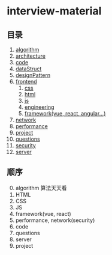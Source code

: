 # interview-material

## 目录

1. [algorithm](./algorithm/README.md)
2. [architecture](./architecture/README.md)
3. [code](./code/README.md)
4. [dataStruct](./dataStruct/README.md)
5. [designPattern](./designPattern/README.md)
6. [frontend](./frontend/README.md])
   1. [css](./css/README.md)
   2. [html](./html/README.md)
   3. [js](./js/README.md)
   4. [engineering](./engineering/README.md)
   5. [framework(vue, react, angular...)](./framework/README.md)
7. [network](./network/README.md)
8. [performance](./performance/READEME.md)
9. [project](./project/README.md)
10. [questions](./questions/README.md)
11. [security](./security/README.md)
12. [server](./server/README.md)

## 顺序

0. algorithm 算法天天看
1. HTML
2. CSS
3. JS
4. framework(vue, react)
5. performance, network(security)
6. code
7. questions
8. server
9. project
